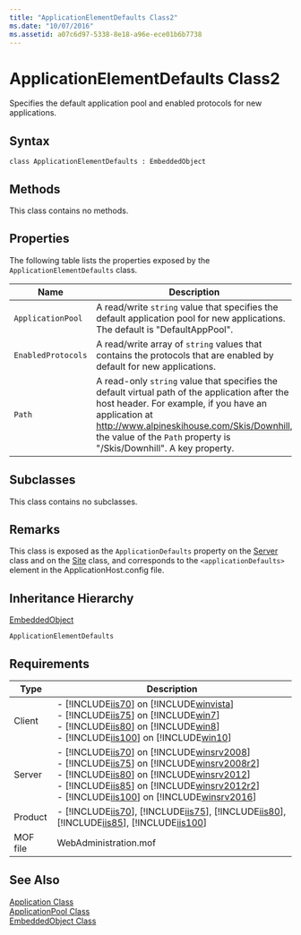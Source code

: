 ```yaml
---
title: "ApplicationElementDefaults Class2"
ms.date: "10/07/2016"
ms.assetid: a07c6d97-5338-8e18-a96e-ece01b6b7738
---
```

# ApplicationElementDefaults Class2

Specifies the default application pool and enabled protocols for new applications.  
  
## Syntax  
  
```vbs  
class ApplicationElementDefaults : EmbeddedObject  
```  
  
## Methods  

 This class contains no methods.  
  
## Properties  

 The following table lists the properties exposed by the `ApplicationElementDefaults` class.  
  
|Name|Description|  
|----------|-----------------|  
|`ApplicationPool`|A read/write `string` value that specifies the default application pool for new applications. The default is "DefaultAppPool".|  
|`EnabledProtocols`|A read/write array of `string` values that contains the protocols that are enabled by default for new applications.|  
|`Path`|A read-only `string` value that specifies the default virtual path of the application after the host header. For example, if you have an application at http://www.alpineskihouse.com/Skis/Downhill, the value of the `Path` property is "/Skis/Downhill". A key property.|  
  
## Subclasses  

 This class contains no subclasses.  
  
## Remarks  

 This class is exposed as the `ApplicationDefaults` property on the [Server](../wmi-provider/server-class.md) class and on the [Site](../wmi-provider/site-class.md) class, and corresponds to the `<applicationDefaults>` element in the ApplicationHost.config file.  
  
## Inheritance Hierarchy  

 [EmbeddedObject](../wmi-provider/embeddedobject-class.md)  
  
 `ApplicationElementDefaults`  
  
## Requirements  
  
|Type|Description|  
|----------|-----------------|  
|Client|-   [!INCLUDE[iis70](../wmi-provider/includes/iis70-md.md)] on [!INCLUDE[winvista](../wmi-provider/includes/winvista-md.md)]<br />-   [!INCLUDE[iis75](../wmi-provider/includes/iis75-md.md)] on [!INCLUDE[win7](../wmi-provider/includes/win7-md.md)]<br />-   [!INCLUDE[iis80](../wmi-provider/includes/iis80-md.md)] on [!INCLUDE[win8](../wmi-provider/includes/win8-md.md)]<br />-   [!INCLUDE[iis100](../wmi-provider/includes/iis100-md.md)] on [!INCLUDE[win10](../wmi-provider/includes/win10-md.md)]|  
|Server|-   [!INCLUDE[iis70](../wmi-provider/includes/iis70-md.md)] on [!INCLUDE[winsrv2008](../wmi-provider/includes/winsrv2008-md.md)]<br />-   [!INCLUDE[iis75](../wmi-provider/includes/iis75-md.md)] on [!INCLUDE[winsrv2008r2](../wmi-provider/includes/winsrv2008r2-md.md)]<br />-   [!INCLUDE[iis80](../wmi-provider/includes/iis80-md.md)] on [!INCLUDE[winsrv2012](../wmi-provider/includes/winsrv2012-md.md)]<br />-   [!INCLUDE[iis85](../wmi-provider/includes/iis85-md.md)] on [!INCLUDE[winsrv2012r2](../wmi-provider/includes/winsrv2012r2-md.md)]<br />-   [!INCLUDE[iis100](../wmi-provider/includes/iis100-md.md)] on [!INCLUDE[winsrv2016](../wmi-provider/includes/winsrv2016-md.md)]|  
|Product|-   [!INCLUDE[iis70](../wmi-provider/includes/iis70-md.md)], [!INCLUDE[iis75](../wmi-provider/includes/iis75-md.md)], [!INCLUDE[iis80](../wmi-provider/includes/iis80-md.md)], [!INCLUDE[iis85](../wmi-provider/includes/iis85-md.md)], [!INCLUDE[iis100](../wmi-provider/includes/iis100-md.md)]|  
|MOF file|WebAdministration.mof|  
  
## See Also  

 [Application Class](../wmi-provider/application-class.md)   
 [ApplicationPool Class](../wmi-provider/applicationpool-class.md)   
 [EmbeddedObject Class](../wmi-provider/embeddedobject-class.md)
